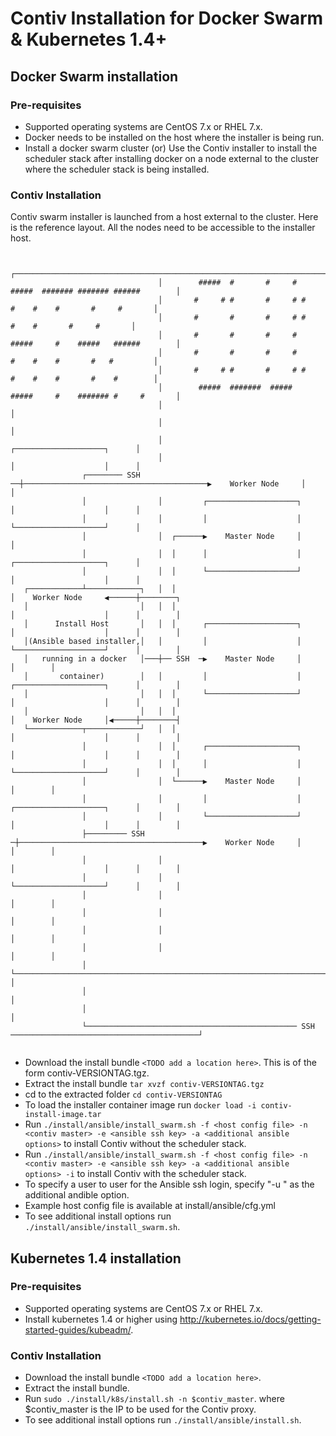 # Contiv Installation for Docker Swarm & Kubernetes 1.4+

## Docker Swarm installation

### Pre-requisites
* Supported operating systems are CentOS 7.x or RHEL 7.x.
* Docker needs to be installed on the host where the installer is being run.
* Install a docker swarm cluster (or)
  Use the Contiv installer to install the scheduler stack after installing docker
  on a node external to the cluster where the scheduler stack is being installed.

### Contiv Installation

Contiv swarm installer is launched from a host external to the cluster.
Here is the reference layout. All the nodes need to be accessible to the installer host.
```

                                 ┌─────────────────────────────────────────────────────────────────────┐         
                                 │        #####  #       #     #  #####  ####### ####### ######        │         
                                 │       #     # #       #     # #     #    #    #       #     #       │         
                                 │       #       #       #     # #          #    #       #     #       │         
                                 │       #       #       #     #  #####     #    #####   ######        │         
                                 │       #       #       #     #       #    #    #       #   #         │         
                                 │       #     # #       #     # #     #    #    #       #    #        │         
                                 │        #####  #######  #####   #####     #    ####### #     #       │         
                                 │                                                                     │         
                                 │                                                                     │         
                                 │                                         ┌────────────────────┐      │         
                                 │                                         │                    │      │         
                ┌──────── SSH  ──┼─────────────────────────────────────────▶    Worker Node     │      │         
                │                │         ┌────────────────────┐          │                    │      │         
                │                │         │                    │          └────────────────────┘      │         
                │                │  ┌──────▶    Master Node     │                                      │         
                │                │  │      │                    │          ┌────────────────────┐      │         
                │                │  │      └────────────────────┘          │                    │      │         
   ┌────────────┴────────────┐   │  │                                      │    Worker Node     ◀──────┼────────┐
   │                         │   │  │                                      │                    │      │        │
   │      Install Host       │   │  │      ┌────────────────────┐          │                    │      │        │
   │(Ansible based installer,│   │         │                    │          └────────────────────┘      │        │
   │   running in a docker   │───┼── SSH  ─▶    Master Node     │                                      │        │
   │       container)        │   │         │                    │          ┌────────────────────┐      │        │
   │                         │   │  │      └────────────────────┘          │                    │      │        │
   │                         │   │  │                                      │    Worker Node     │◀─────┼────────┤
   └────────────┬────────────┘   │  │                                      │                    │      │        │
                │                │  │      ┌────────────────────┐          │                    │      │        │
                │                │  │      │                    │          └────────────────────┘      │        │
                │                │  └──────▶    Master Node     │                                      │        │
                │                │         │                    │          ┌────────────────────┐      │        │
                │                │         └────────────────────┘          │                    │      │        │
                ├───────── SSH  ─┼─────────────────────────────────────────▶    Worker Node     │      │        │
                │                │                                         │                    │      │        │
                │                │                                         └────────────────────┘      │        │
                │                │                                                                     │        │
                │                │                                                                     │        │
                │                │                                                                     │        │
                │                │                                                                     │        │
                │                └─────────────────────────────────────────────────────────────────────┘        │
                │                                                                                               │
                │                                                                                               │
                └─────────────────────────────────────────────── SSH  ──────────────────────────────────────────┘
                                                                                                                 

```
* Download the install bundle `<TODO add a location here>`. This is of the form contiv-VERSIONTAG.tgz.
* Extract the install bundle `tar xvzf contiv-VERSIONTAG.tgz`  
* cd to the extracted folder `cd contiv-VERSIONTAG`
* To load the installer container image run `docker load -i contiv-install-image.tar`
* Run `./install/ansible/install_swarm.sh -f <host config file> -n <contiv master> -e <ansible ssh key> -a <additional ansible options>` to install Contiv without the scheduler stack.
* Run `./install/ansible/install_swarm.sh -f <host config file> -n <contiv master> -e <ansible ssh key> -a <additional ansible options> -i` to install Contiv with the scheduler stack.
* To specify a user to user for the Ansible ssh login, specify "-u <username>" as the additional andible option.
* Example host config file is available at install/ansible/cfg.yml
* To see additional install options run `./install/ansible/install_swarm.sh`.

## Kubernetes 1.4 installation

### Pre-requisites

* Supported operating systems are CentOS 7.x or RHEL 7.x.
* Install kubernetes 1.4 or higher using http://kubernetes.io/docs/getting-started-guides/kubeadm/.

### Contiv Installation

* Download the install bundle  `<TODO add a location here>`.
* Extract the install bundle.
* Run `sudo ./install/k8s/install.sh -n $contiv_master`.
  where $contiv_master is the IP to be used for the Contiv proxy.
* To see additional install options run `./install/ansible/install.sh`.

